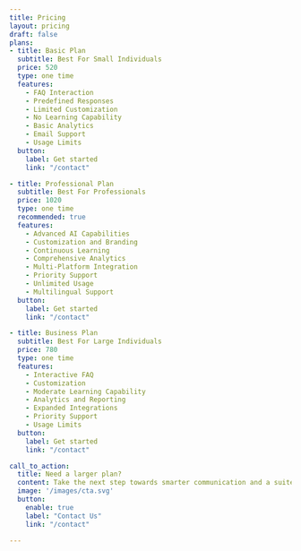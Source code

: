 ```yaml
---
title: Pricing
layout: pricing
draft: false
plans:
- title: Basic Plan
  subtitle: Best For Small Individuals
  price: 520
  type: one time
  features:
    - FAQ Interaction
    - Predefined Responses
    - Limited Customization
    - No Learning Capability
    - Basic Analytics
    - Email Support
    - Usage Limits
  button:
    label: Get started
    link: "/contact"

- title: Professional Plan
  subtitle: Best For Professionals
  price: 1020
  type: one time
  recommended: true
  features:
    - Advanced AI Capabilities
    - Customization and Branding
    - Continuous Learning
    - Comprehensive Analytics
    - Multi-Platform Integration
    - Priority Support
    - Unlimited Usage
    - Multilingual Support
  button:
    label: Get started
    link: "/contact"

- title: Business Plan
  subtitle: Best For Large Individuals
  price: 780
  type: one time
  features:
    - Interactive FAQ
    - Customization
    - Moderate Learning Capability
    - Analytics and Reporting
    - Expanded Integrations
    - Priority Support
    - Usage Limits
  button:
    label: Get started
    link: "/contact"

call_to_action:
  title: Need a larger plan?
  content: Take the next step towards smarter communication and a suite of integrated services today!.
  image: '/images/cta.svg'
  button:
    enable: true
    label: "Contact Us"
    link: "/contact"
    
---
```

